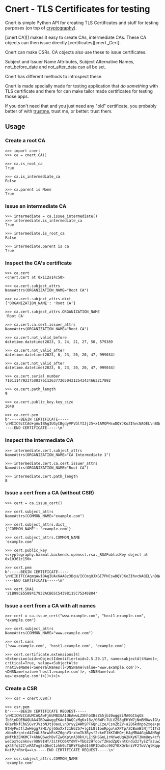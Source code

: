# Cnert - TLS Certificates for testing

Cnert is simple Python API for creating TLS Certificates and stuff for testing
purposes (on top of [cryptography]).

[cnert.CA][] makes it easy to create CAs, intermediate CAs. These CA objects
can then issue directly [certificates][cnert._Cert].

Cnert can make CSRs. CA objects also use these to issue certificates.

Subject and Issuer Name Attributes, Subject Alternative Names, not_before_date
and not_after_data can all be set.

Cnert has different methods to introspect these.

Cnert is made specially made for testing application that *do something* with
TLS certificate and there for can make tailor made certificates for testing
those apps.

If you don't need that and you just need any "old" certificate, you probably
better of with [trustme], trust me, or better: trust them.


## Usage

### Create a root CA

    >>> import cnert
    >>> ca = cnert.CA()

    >>> ca.is_root_ca
    True

    >>> ca.is_intermediate_ca
    False

    >>> ca.parent is None
    True


### Issue an intermediate CA

    >>> intermediate = ca.issue_intermediate()
    >>> intermediate.is_intermediate_ca
    True

    >>> intermediate.is_root_ca
    False

    >>> intermediate.parent is ca
    True


###  Inspect the CA's certificate

    >>> ca.cert
    <cnert.Cert at 0x112a14c50>

    >>> ca.cert.subject_attrs
    NameAttrs(ORGANIZATION_NAME="Root CA")

    >>> ca.cert.subject_attrs.dict_
    {'ORGANIZATION_NAME': 'Root CA'}

    >>> ca.cert.subject_attrs.ORGANIZATION_NAME
    'Root CA'

    >>> ca.cert.ca.cert.issuer_attrs
    NameAttrs(ORGANIZATION_NAME="Root CA")

    >>> ca.cert.not_valid_before
    datetime.datetime(2023, 3, 24, 21, 27, 50, 579389

    >>> ca.cert.not_valid_after
    datetime.datetime(2023, 6, 23, 20, 20, 47, 999034)

    >>> ca.cert.not_valid_after
    datetime.datetime(2023, 6, 23, 20, 20, 47, 999034)

    >>> ca.cert.serial_number
    710111479237500376112637726504312543434663217892

    >>> ca.cert.path_length
    9

    >>> ca.cert.public_key.key_size
    2048

    >>> ca.cert.pem
    b'-----BEGIN CERTIFICATE-----\nMIIC9zCCAd+gAwIBAgIUGyCBgdyVPVGlYIJj25+x1AMQPHswDQYJKoZIhvcNAQEL\nBQAwEjEQMA4GA1UECgwHUm9vdCBDQTAeFw0yMzA1MDgwODQyNThaFw0yMzA4MDcw\nODQyNThaMBIxEDAOBgNVBAoMB1Jvb3QgQ0EwggEiMA0GCSqGSIb3DQEBAQUAA4IB\nDwAwggEKAoIBAQDK13Q6dZdK17SPmplwTq4Phh7TatM4HQqONEq6+xE2VnJ9eeCh\nQYM5w5dnxIUeV10j3ODPJz5L+6IirV/e6voCWkS6Vgzh/lAVTbUVGANR26NpMnjm\n/qU0NUYuSQo5QFJuwFEx9CZ1xGTac9gspBo1jO7E9m01pRAXlr1HqTZT7mY4LNWb\nDyjKmMa/tfK0+itiKce48hZDxqy3YLnWYyIAZ+rTrf9RW5hpLb6g/KeAf3w5q55Q\nL2dCsC6flZ6NFVRm7okpawwN2tf5c451fMm3B+GtVJJMP+6lmk6MC3h++pcwOimg\nUwB8tYEPoZHuMjd1hacZcbfGFzCGAbme+BZbAgMBAAGjRTBDMB0GA1UdDgQWBBSA\nIsRH6giY94MEfhzafTd5WC2HMzASBgNVHRMBAf8ECDAGAQH/AgEJMA4GA1UdDwEB\n/wQEAwIBpjANBgkqhkiG9w0BAQsFAAOCAQEACLdxWMlmr3drMvA7GaQArzlbe/ny\nx8mThDhZP6gx+yTJ6LXk8CFc7S23JXFZVquwcV5yFa0DavaodBI3RNWknx/Yu5Lm\nM7cOByu2IuJhcEu4o+ZntLZLb7heFMXMIf01lVkYpyYyvS/NvVdu9km8f6ZvxV9r\nDyTDDMjeh+hg5l2Wwc4P6UGoMlmOruUiunsb8hiDLhD+brYBHKHqJY9pCrzJQd0v\nWEkAOsBwaTv/POO0F4VDZSfA5CqjYOkppupw9nXXfJkk9PvKuDI1G2XO7pcW1PWh\nDdGK6Wz0AXMWWbbX8LToDrFA9q7YOxGNOVPhbHZ++bDJvLNmjrtruy3UTQ==\n-----END CERTIFICATE-----\n'


###  Inspect the Intermediate CA

    >>> intermediate.cert.subject_attrs
    NameAttrs(ORGANIZATION_NAME="CA Intermediate 1")

    >>> intermediate.cert.ca.cert.issuer_attrs
    NameAttrs(ORGANIZATION_NAME="Root CA")

    >>> intermediate.cert.path_length
    8


###  Issue a cert from a CA (without CSR)
    >>> cert = ca.issue_cert()

    >>> cert.subject_attrs
    NameAttrs(COMMON_NAME="example.com")

    >>> cert.subject_attrs.dict_
    {'COMMON_NAME': 'example.com'}

    >>> cert.subject_attrs.COMMON_NAME
    'example.com'

    >>> cert.public_key
    <cryptography.hazmat.backends.openssl.rsa._RSAPublicKey object at 0x10361c150>

    >>> cert.pem
    b'-----BEGIN CERTIFICATE-----\nMIIDITCCAgmgAwIBAgIUAx6AA8z3BqH/ICCmqOJXGI7PHCswDQYJKoZIhvcNAQEL\nBQAwEjEQMA4GA1UECgwHUm9vdCBDQTAeFw0yMzA1MDgwODU5NTlaFw0yMzA4MDcw\nODU5NTlaMBYxFDASBgNVBAMMC2V4YW1wbGUuY29tMIIBIjANBgkqhkiG9w0BAQEF\nAAOCAQ8AMIIBCgKCAQEAnWAlLvbR0hE8seqI8uBj8ESicJ/nF8I3KF9CFlTexQ73\nKdyqTRCoPZ6uuK0quX+qX5KeeNlWSnJRxSDc0WmLwYxWFVg6hmBDPLK1Ijntc1Uj\n4HENkolgPUBxgf9VBSmojqd1XL0o8PwGFIoyZ6Z/YTc3MqML4QZaB0m+TYlVgoJP\nQgFT9d9nQadvyswIx7nOMkT0Rd3sGl8nWaNgDaBLB6mkylGrtaiyo2M2LWKvNz69\nDWbjlccj65B04cBLwRcA2Zmx80leajX1zNWt0+dhJFo6rnLtmvIgqdLhCrNTmDMK\nrlyVsOrwJfXNreIPDEgYztZlrUdTnynmF4bW6W5KcwIDAQABo2swaTAdBgNVHQ4E\nFgQURd1r0d7XJBtT651AbuR2hg7TQBIwDAYDVR0TAQH/BAIwADAOBgNVHQ8BAf8E\nBAMCBaAwKgYDVR0lAQH/BCAwHgYIKwYBBQUHAwIGCCsGAQUFBwMBBggrBgEFBQcD\nAzANBgkqhkiG9w0BAQsFAAOCAQEANcFmZZkt4Z6jc069IOonGfcpUdnZieSEVyBE\nCQC+QWaHYqcD0ryYV8n1/UzNVcSkptQ5YrbgXNikV6+cuklFq4OjHlUDGOxchrkc\nSFGYAf+j7wAAx+OZWH5IwvMSTWGhfi7FWNFrzbO3JUE1q3OOnsIUmcDpd/8zucyE\njPf6F0MVujwMJq8VAH8UtUpVm1SApEBz9vgx0n7Z0l5fgRw7PMwwDkaoyplSC0VA\n7F7AUX3K0oJ7Gyw+9onfS090GMo6mlTfhtXNpPArleUUOTrp+TKVhwtz8GRRzxEW\nBE1OaNZaipKILZPbgDa5u67pRdU/OhuMFDsBh1GlPopcax+rCQ==\n-----END CERTIFICATE-----\n'

    >>> cert.SHA1
    '21B99CE5588417932ACB65C54398115C75240B04'


###  Issue a cert from a CA with alt names

    >>> cert = ca.issue_cert("www.example.com", "host1.example.com", "example.com")

    >>> cert.subject_attrs
    NameAttrs(COMMON_NAME="www.example.com")

    >>> cert.sans
    ('www.example.com', 'host1.example.com', 'example.com')

    >>> cert.certificate.extensions[4]
    <Extension(oid=<ObjectIdentifier(oid=2.5.29.17, name=subjectAltName)>, critical=True, value=<SubjectAlte rnativeName(<GeneralNames([<DNSName(value='www.example.com')>, <DNSName(value='host1.example.com')>, <DNSName(val ue='example.com')>])>)>)>

###  Create a CSR

    >>> csr = cnert.CSR()

    >>> csr.pem
    b'-----BEGIN CERTIFICATE REQUEST-----\nMIICWzCCAUMCAQAwFjEUMBIGA1UEAwwLZXhhbXBsZS5jb20wggEiMA0GCSqGS
    Ib3\nDQEBAQUAA4IBDwAwggEKAoIBAQCzMgKx18z/G6WFc7ULVZS8gEHYW7jNmBM0wvIG\nCFkGu8UzPZL/dHpb4UAAA3kJ+MpYUYvjAuLxoh
    6RarbkfChGSGvrJVzbNJtj0axL\n3ryyZ4WhSPFGQnLCze/CsnZbZV+a2B6kdnpb2xge+pa8owGSp3jQRlqFy03tBhAK\nrXlQ/XNQ9xN7CDM
    8tHyPwJtl2wHegg7zHI/pjGGoXxfz1E6257+lgIL8lIooRpgu\nXPTp/ZCBumBlNjTtITcL8AUFuRfEAXvLRjVFXh4oOBBddQUNvGwKBUZDqC
    zNoxRz\ntcd4ZeWL3BrwkRsKZ6gnV3rxhoIk3Bysf2ckeE1kKIdHQ+jHAgMBAAGgADANBgkq\nhkiG9w0BAQsFAAOCAQEAcintXa9ErBuCNw8
    pNftb3ENKMC7+AhNQ6wchBvTZw6Kp\nA30kV/LEjSHSGoL1rNYweUqA2NXyKT3Nm8ey4cfgpqc1L+NQfO65Hbf+PODwgIcr\nAB5fW7xZwei/
    weCoxYoznknv/9UN9IHT/3itFCO6XYdW7+TbbZ2Hfqo/fZHadZpQ\ntCndu3zTyEZfa2uw2OXapDgfpI16WiF1MGEf67b+8WoXfGW/bbzTfRy
    qX4tfqS2I\nRATog8sQheC1zhh9LTGRYFSqEd15RPIDuXcc902YEXQrbniVF2TwV/qtKqqqcvZu\nPsOCzwRJq87N39XWH1EInVFfftHOTWn9
    HatP/+RbrQ==\n-----END CERTIFICATE REQUEST-----\n'

    >>> csr.subject_attrs.COMMON_NAME
    'example.com'

[cryptography]: https://cryptography.io/en/latest/
[trustme]: https://github.com/python-trio/trustme
